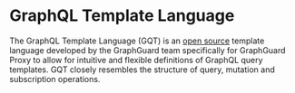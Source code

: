 # GraphQL Template Language

The GraphQL Template Language (GQT) is an [open source](https://github.com/graph-guard/gqt) template language developed by the GraphGuard team specifically for GraphGuard Proxy to allow for intuitive and flexible definitions of GraphQL query templates. GQT closely resembles the structure of query, mutation and subscription operations.
